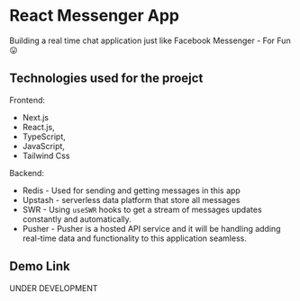 # React Messenger App

Building a real time chat application just like Facebook Messenger - For Fun 😛

## Technologies used for the proejct
Frontend:
 - Next.js
 - React.js, 
 - TypeScript, 
 - JavaScript, 
 - Tailwind Css


Backend:
- Redis - Used for sending and getting messages in this app
- Upstash - serverless data platform that store all messages
- SWR - Using `useSWR` hooks to get a stream of messages updates constantly and automatically.
- Pusher - Pusher is a hosted API service and it will be handling adding real-time data and functionality to this application seamless.

## Demo Link
UNDER DEVELOPMENT

